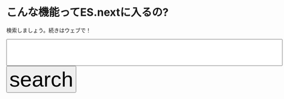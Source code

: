 # こんな機能ってES.nextに入るの?

検索しましょう。続きはウェブで！

<form style="font-size: 4rem;" method="get" action="https://github.com/tc39/ecma262/search">
  <input style="font-size: 3.5rem;" name="q" type="text">
  <input name="utf8" value="✓" type="hidden">
  <input style="font-size: 3.5rem;" value="search" type="submit">
</form>
